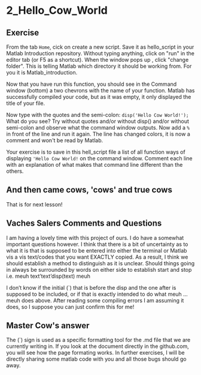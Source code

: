 # 2_Hello_Cow_World

## Exercise

From the tab `Home`, cick on create a new script. Save it as hello_script in your Matlab Introduction repository.
Without typing anything, click on "run" in the editor tab (or F5 as a shortcut). When the window pops up , click "change folder". This is telling Matlab which directory it should be working from. For you it is Matlab_introduction.

Now that you have run this function, you should see in the Command window (bottom) a two chevrons with the name of your function. Matlab has successfully compiled your code, but as it was empty, it only displayed the title of your file.

Now type with the quotes and the semi-colon: `disp('Hello Cow World!');` What do you see?
Try without quotes and/or without disp() and/or without semi-colon and observe what the command window outputs. Now add a `%` in front of the line and run it again. The line has changed colors, it is now a comment and won't be read by Matlab. 

Your exercise is to save in this hell_script file a list of all function ways of displaying `'Hello Cow World!` on the command window. Comment each line with an explanation of what makes that command line different than the others. 

## And then came cows, 'cows' and true cows

That is for next lesson!


## Vaches Salers Comments and Questions

I am having a lovely time with this project of ours. I do have a somewhat important questions however. I think that there is a bit of uncertainty as to what it is that is supposed to be entered into either the terminal or Matlab vis a vis text/codes that you want EXACTLY copied. As a result, I think we should establish a method to distinguish as it is unclear. Should things going in always be surrounded by words on either side to establish start and stop i.e. meuh text’text’disp(text) meuh

I don’t know if the initial (`) that is before the disp and the one after is supposed to be included, or if that is exactly intended to do what meuh … meuh does above. After reading some compiling errors I am assuming it does, so I suppose you can just confirm this for me!

## Master Cow's answer

The (`) sign is used as a specific formatting tool for the .md file that we are currently writing in. If you look at the document directly in the github.com, you will see how the page formating works. In further exercises, I will be directly sharing some matlab code with you and all those bugs should go away.
